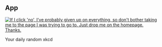## App
[![If I click 'no', I've probably given up on everything, so don't bother taking me to the page I was trying to go to. Just drop me on the homepage. Thanks.](https://imgs.xkcd.com/comics/app.png)](https://xkcd.com/1174/ "If I click 'no', I've probably given up on everything, so don't bother taking me to the page I was trying to go to. Just drop me on the homepage. Thanks.")

Your daily random xkcd

